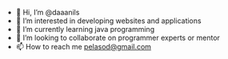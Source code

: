 - 👋 Hi, I’m @daaanils
- 👀 I’m interested in developing websites and applications
- 🌱 I’m currently learning java programming
- 💞️ I’m looking to collaborate on programmer experts or mentor
- 📫 How to reach me pelasod@gmail.com

<!---
daaanils/daaanils is a ✨ special ✨ repository because its `README.md` (this file) appears on your GitHub profile.
You can click the Preview link to take a look at your changes.
--->
